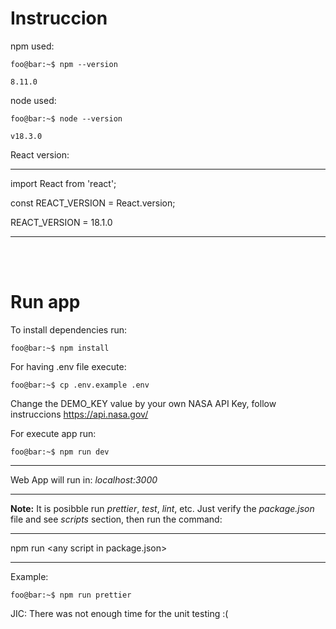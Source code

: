 # Instruccion

npm used:

```console
foo@bar:~$ npm --version

8.11.0
```

node used:

```console
foo@bar:~$ node --version

v18.3.0
```

React version:

---

import React from 'react';

const REACT_VERSION = React.version;

REACT_VERSION = 18.1.0

---

<br/>
<br/>

# Run app

To install dependencies run:

```console
foo@bar:~$ npm install
```

For having .env file execute:

```console
foo@bar:~$ cp .env.example .env
```

Change the DEMO_KEY value by your own NASA API Key, follow instruccions https://api.nasa.gov/

For execute app run:

```console
foo@bar:~$ npm run dev
```

---

Web App will run in: _localhost:3000_

---

**Note:**
It is posibble run _prettier_, _test_, _lint_, etc. Just verify the _package.json_ file and see _scripts_ section, then run the command:

---

npm run \<any script in package.json>

---

Example:

```console
foo@bar:~$ npm run prettier
```

JIC: There was not enough time for the unit testing  :(
